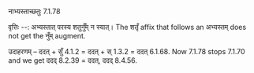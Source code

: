 

 नाभ्यस्ताच्छतुः 7.1.78 


वृत्तिः --: अभ्यस्तात् परस्य शतुर्नुँम् न स्यात्। The शतृँ affix that follows an अभ्यस्तम् does not get the नुँम् augment. 


उदाहरणम् – ददत् + सुँ 4.1.2 = ददत् + स् 1.3.2 = ददत् 6.1.68. Now 7.1.78 stops 7.1.70 and we get ददद् 8.2.39 = ददत्, ददद् 8.4.56. 


